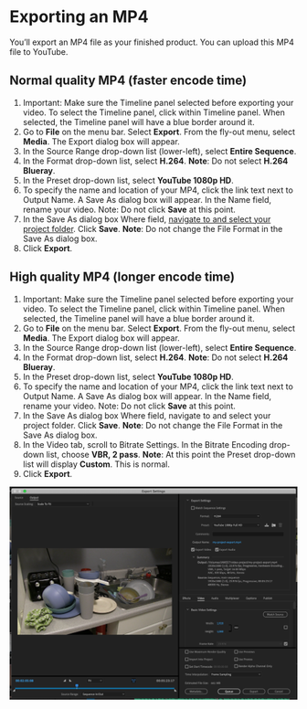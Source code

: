 # Exporting an MP4

You’ll export an MP4 file as your finished product. You can upload this MP4 file to YouTube.

## Normal quality MP4 (faster encode time)

1. Important: Make sure the Timeline panel selected before exporting your video. To select the Timeline panel, click within Timeline panel. When selected, the Timeline panel will have a blue border around it. 
2. Go to **File** on the menu bar. Select **Export**. From the fly-out menu, select **Media**. The Export dialog box will appear.
3. In the Source Range drop-down list (lower-left), select **Entire Sequence**.
4. In the Format drop-down list, select **H.264**. **Note**: Do not select **H.264 Blueray**.
5. In the Preset drop-down list, select **YouTube 1080p HD**.  
6. To specify the name and location of your MP4, click the link text next to Output Name. A Save As dialog box will appear. In the Name field, rename your video. Note: Do not click **Save** at this point.
7. In the Save As dialog box Where field, [navigate to and select your project folder](https://jjloomis.gitbooks.io/file-and-folder-management/content/navigating-folder-tree.html). Click **Save**. **Note**: Do not change the File Format in the Save As dialog box.
8. Click **Export**.

## High quality MP4 (longer encode time)

1. Important: Make sure the Timeline panel selected before exporting your video. To select the Timeline panel, click within Timeline panel. When selected, the Timeline panel will have a blue border around it. 
2. Go to **File** on the menu bar. Select **Export**. From the fly-out menu, select **Media**. The Export dialog box will appear.
3. In the Source Range drop-down list (lower-left), select **Entire Sequence**.
4. In the Format drop-down list, select **H.264**. **Note**: Do not select **H.264 Blueray**.
5. In the Preset drop-down list, select **YouTube 1080p HD**.  
6. To specify the name and location of your MP4, click the link text next to Output Name. A Save As dialog box will appear. In the Name field, rename your video. Note: Do not click **Save** at this point.
7. In the Save As dialog box Where field, navigate to and select your project folder. Click **Save**. **Note**: Do not change the File Format in the Save As dialog box.
8. In the Video tab, scroll to Bitrate Settings. In the Bitrate Encoding drop-down list, choose **VBR, 2 pass**. **Note**: At this point the Preset drop-down list will display **Custom**. This is normal.
9. Click **Export**.

![Exporting an MP4 file.](../.gitbook/assets/exporting-an-mp4-normal-quality.png)
